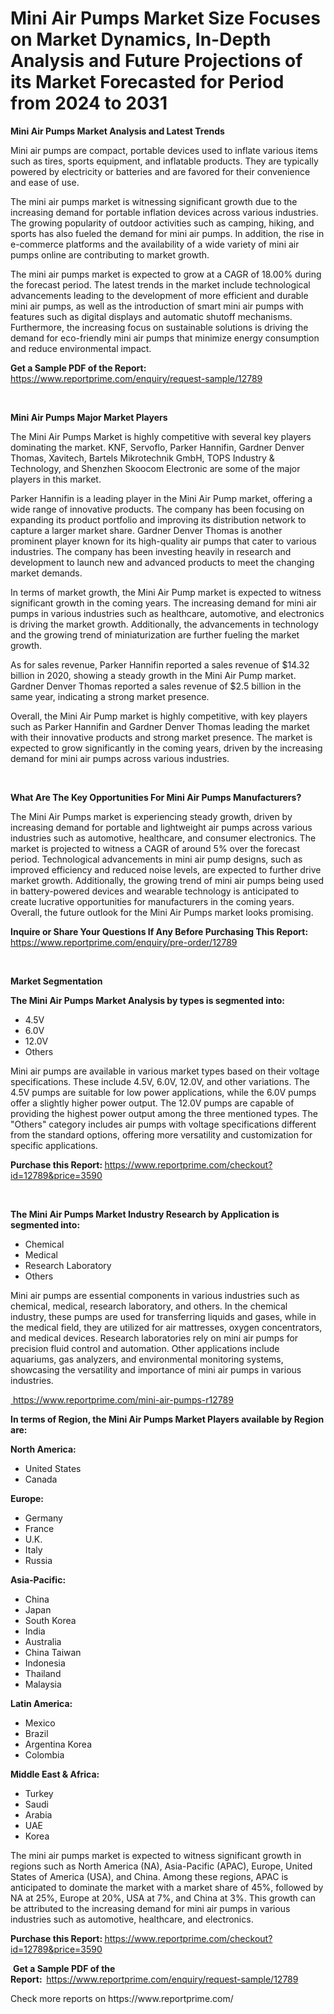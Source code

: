 <p><h1>Mini Air Pumps Market Size Focuses on Market Dynamics, In-Depth Analysis and Future Projections of its Market Forecasted for Period from 2024 to 2031</h1></p><p><strong>Mini Air Pumps Market Analysis and Latest Trends</strong></p>
<p><p>Mini air pumps are compact, portable devices used to inflate various items such as tires, sports equipment, and inflatable products. They are typically powered by electricity or batteries and are favored for their convenience and ease of use.</p><p>The mini air pumps market is witnessing significant growth due to the increasing demand for portable inflation devices across various industries. The growing popularity of outdoor activities such as camping, hiking, and sports has also fueled the demand for mini air pumps. In addition, the rise in e-commerce platforms and the availability of a wide variety of mini air pumps online are contributing to market growth.</p><p>The mini air pumps market is expected to grow at a CAGR of 18.00% during the forecast period. The latest trends in the market include technological advancements leading to the development of more efficient and durable mini air pumps, as well as the introduction of smart mini air pumps with features such as digital displays and automatic shutoff mechanisms. Furthermore, the increasing focus on sustainable solutions is driving the demand for eco-friendly mini air pumps that minimize energy consumption and reduce environmental impact.</p></p>
<p><strong>Get a Sample PDF of the Report:&nbsp;</strong> <a href="https://www.reportprime.com/enquiry/request-sample/12789">https://www.reportprime.com/enquiry/request-sample/12789</a></p>
<p>&nbsp;</p>
<p><strong>Mini Air Pumps Major Market Players</strong></p>
<p><p>The Mini Air Pumps Market is highly competitive with several key players dominating the market. KNF, Servoflo, Parker Hannifin, Gardner Denver Thomas, Xavitech, Bartels Mikrotechnik GmbH, TOPS Industry & Technology, and Shenzhen Skoocom Electronic are some of the major players in this market.</p><p>Parker Hannifin is a leading player in the Mini Air Pump market, offering a wide range of innovative products. The company has been focusing on expanding its product portfolio and improving its distribution network to capture a larger market share. Gardner Denver Thomas is another prominent player known for its high-quality air pumps that cater to various industries. The company has been investing heavily in research and development to launch new and advanced products to meet the changing market demands.</p><p>In terms of market growth, the Mini Air Pump market is expected to witness significant growth in the coming years. The increasing demand for mini air pumps in various industries such as healthcare, automotive, and electronics is driving the market growth. Additionally, the advancements in technology and the growing trend of miniaturization are further fueling the market growth.</p><p>As for sales revenue, Parker Hannifin reported a sales revenue of $14.32 billion in 2020, showing a steady growth in the Mini Air Pump market. Gardner Denver Thomas reported a sales revenue of $2.5 billion in the same year, indicating a strong market presence.</p><p>Overall, the Mini Air Pump market is highly competitive, with key players such as Parker Hannifin and Gardner Denver Thomas leading the market with their innovative products and strong market presence. The market is expected to grow significantly in the coming years, driven by the increasing demand for mini air pumps across various industries.</p></p>
<p>&nbsp;</p>
<p><strong>What Are The Key Opportunities For Mini Air Pumps Manufacturers?</strong></p>
<p><p>The Mini Air Pumps market is experiencing steady growth, driven by increasing demand for portable and lightweight air pumps across various industries such as automotive, healthcare, and consumer electronics. The market is projected to witness a CAGR of around 5% over the forecast period. Technological advancements in mini air pump designs, such as improved efficiency and reduced noise levels, are expected to further drive market growth. Additionally, the growing trend of mini air pumps being used in battery-powered devices and wearable technology is anticipated to create lucrative opportunities for manufacturers in the coming years. Overall, the future outlook for the Mini Air Pumps market looks promising.</p></p>
<p><strong>Inquire or Share Your Questions If Any Before Purchasing This Report:</strong> <a href="https://www.reportprime.com/enquiry/pre-order/12789">https://www.reportprime.com/enquiry/pre-order/12789</a></p>
<p>&nbsp;</p>
<p><strong>Market Segmentation</strong></p>
<p><strong>The Mini Air Pumps Market Analysis by types is segmented into:</strong></p>
<p><ul><li>4.5V</li><li>6.0V</li><li>12.0V</li><li>Others</li></ul></p>
<p><p>Mini air pumps are available in various market types based on their voltage specifications. These include 4.5V, 6.0V, 12.0V, and other variations. The 4.5V pumps are suitable for low power applications, while the 6.0V pumps offer a slightly higher power output. The 12.0V pumps are capable of providing the highest power output among the three mentioned types. The "Others" category includes air pumps with voltage specifications different from the standard options, offering more versatility and customization for specific applications.</p></p>
<p><strong>Purchase this Report:&nbsp;</strong><a href="https://www.reportprime.com/checkout?id=12789&price=3590">https://www.reportprime.com/checkout?id=12789&price=3590</a></p>
<p>&nbsp;</p>
<p><strong>The Mini Air Pumps Market Industry Research by Application is segmented into:</strong></p>
<p><ul><li>Chemical</li><li>Medical</li><li>Research Laboratory</li><li>Others</li></ul></p>
<p><p>Mini air pumps are essential components in various industries such as chemical, medical, research laboratory, and others. In the chemical industry, these pumps are used for transferring liquids and gases, while in the medical field, they are utilized for air mattresses, oxygen concentrators, and medical devices. Research laboratories rely on mini air pumps for precision fluid control and automation. Other applications include aquariums, gas analyzers, and environmental monitoring systems, showcasing the versatility and importance of mini air pumps in various industries.</p></p>
<p><a href="https://www.reportprime.com/mini-air-pumps-r12789">&nbsp;https://www.reportprime.com/mini-air-pumps-r12789</a></p>
<p><strong>In terms of Region, the Mini Air Pumps Market Players available by Region are:</strong></p>
<p>
    <p> <strong> North America: </strong>
        <ul>
            <li>United States</li>
            <li>Canada</li>
        </ul>
        </p> 
    <p> <strong> Europe: </strong>
        <ul>
            <li>Germany</li>
            <li>France</li>
            <li>U.K.</li>
            <li>Italy</li>
            <li>Russia</li>
        </ul>
        </p> 
    <p> <strong> Asia-Pacific: </strong>
        <ul>
            <li>China</li>
            <li>Japan</li>
            <li>South Korea</li>
            <li>India</li>
            <li>Australia</li>
            <li>China Taiwan</li>
            <li>Indonesia</li>
            <li>Thailand</li>
            <li>Malaysia</li>
        </ul>
        </p> 
    <p> <strong> Latin America: </strong>
        <ul>
            <li>Mexico</li>
            <li>Brazil</li>
            <li>Argentina Korea</li>
            <li>Colombia</li>
        </ul>
        </p> 
    <p> <strong> Middle East & Africa: </strong>
        <ul>
            <li>Turkey</li>
            <li>Saudi</li>
            <li>Arabia</li>
            <li>UAE</li>
            <li>Korea</li>
        </ul>
    </p>
    </p>
<p><p>The mini air pumps market is expected to witness significant growth in regions such as North America (NA), Asia-Pacific (APAC), Europe, United States of America (USA), and China. Among these regions, APAC is anticipated to dominate the market with a market share of 45%, followed by NA at 25%, Europe at 20%, USA at 7%, and China at 3%. This growth can be attributed to the increasing demand for mini air pumps in various industries such as automotive, healthcare, and electronics.</p></p>
<p><strong>Purchase this Report: </strong><a href="https://www.reportprime.com/checkout?id=12789&price=3590">https://www.reportprime.com/checkout?id=12789&price=3590</a></p>
<p>&nbsp;<strong>Get a Sample PDF of the Report:&nbsp;&nbsp;</strong><a href="https://www.reportprime.com/enquiry/request-sample/12789">https://www.reportprime.com/enquiry/request-sample/12789</a></p>
<p><strong></strong></p>
<p>Check more reports on https://www.reportprime.com/</p>